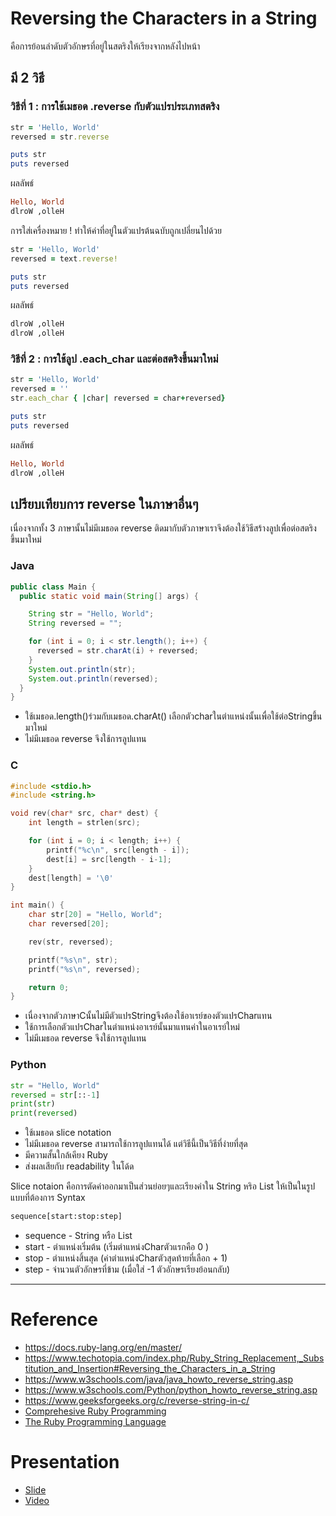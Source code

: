 # Reversing the Characters in a String
คือการย้อนลำดับตัวอักษรที่อยู่ในสตริงให้เรียงจากหลังไปหน้า   
## มี 2 วิธี

### วิธีที่ 1 : การใช้เมธอด .reverse กับตัวแปรประเภทสตริง
```ruby
str = 'Hello, World'
reversed = str.reverse

puts str
puts reversed
```
ผลลัพธ์
```ruby
Hello, World
dlroW ,olleH
```

การใส่เครื่องหมาย ! ทำให้ค่าที่อยู่ในตัวแปรต้นฉบับถูกเปลี่ยนไปด้วย
```ruby
str = 'Hello, World'
reversed = text.reverse!

puts str
puts reversed
```
ผลลัพธ์
```ruby
dlroW ,olleH
dlroW ,olleH
```

### วิธีที่ 2 : การใช้ลูป .each_char และต่อสตริงขึ้นมาใหม่
```ruby
str = 'Hello, World'
reversed = ''
str.each_char { |char| reversed = char+reversed}

puts str
puts reversed
```
ผลลัพธ์
```ruby
Hello, World
dlroW ,olleH
```

## เปรียบเทียบการ reverse ในภาษาอื่นๆ
เนื่องจากทั้ง 3 ภาษานั้นไม่มีเมธอด reverse ติดมากับตัวภาษาเราจึงต้องใช้วิธีสร้างลูปเพื่อต่อสตริงขึ้นมาใหม่

### Java
```java
public class Main {
  public static void main(String[] args) {

    String str = "Hello, World";
    String reversed = "";

    for (int i = 0; i < str.length(); i++) {
      reversed = str.charAt(i) + reversed;
    }
    System.out.println(str);
    System.out.println(reversed);
  }
}
```
 - ใช้เมธอด.length()ร่วมกับเมธอด.charAt() เลือกตัวcharในตำแหน่งนั้นเพื่อใช้ต่อStringขึ้นมาใหม่
 - ไม่มีเมธอด reverse จึงใช้การลูปแทน

### C
```c
#include <stdio.h>
#include <string.h>

void rev(char* src, char* dest) {
    int length = strlen(src);

    for (int i = 0; i < length; i++) {
        printf("%c\n", src[length - i]);
        dest[i] = src[length - i-1];  
    }
    dest[length] = '\0'
}

int main() {
    char str[20] = "Hello, World";
    char reversed[20];   

    rev(str, reversed);

    printf("%s\n", str);
    printf("%s\n", reversed);

    return 0;
}
```
 - เนื่องจากตัวภาษาCนั้นไม่มีตัวแปรStringจึงต้องใช้อาเรย์ของตัวแปรCharแทน   
 - ใช้การเลือกตัวแปรCharในตำแหน่งอาเรย์นั้นมาแทนค่าในอาเรย์ใหม่
 - ไม่มีเมธอด reverse จึงใช้การลูปแทน

### Python
```python
str = "Hello, World"
reversed = str[::-1]
print(str)
print(reversed)
```
- ใช้เมธอด slice notation
- ไม่มีเมธอด reverse สามารถใช้การลูปแทนได้ แต่วิธีนี้เป็นวิธีที่ง่ายที่สุด
- มีความสั้นใกล้เคียง Ruby
- ส่งผลเสียกับ readability ในโด้ด
  
Slice notaion คือการตัดค่าออกมาเป็นส่วนย่อยๆและเรียงค่าใน String หริอ List ให้เป็นในรูปแบบที่ต้องการ
Syntax
```python
sequence[start:stop:step]
```
 - sequence - String หรือ List  
 - start - ตำแหน่งเริ่มต้น (เริ่มตำแหน่งCharตัวแรกคือ 0 )  
 - stop - ตำแหน่งสิ้นสุด (ค่าตำแหน่งCharตัวสุดท้ายที่เลือก + 1)
 - step - จำนวนตัวอักษรที่ข้าม (เมื่อใส่ -1 ตัวอักษรเรียงย้อนกลับ)


---
# Reference 
- https://docs.ruby-lang.org/en/master/
- https://www.techotopia.com/index.php/Ruby_String_Replacement,_Substitution_and_Insertion#Reversing_the_Characters_in_a_String
- https://www.w3schools.com/java/java_howto_reverse_string.asp
- https://www.w3schools.com/Python/python_howto_reverse_string.asp
- https://www.geeksforgeeks.org/c/reverse-string-in-c/
- [Comprehesive Ruby Programming](https://github.com/maniramakumar/the-best-ruby-books/blob/master/books/Comprehensive%20Ruby%20Programming.pdf)
- [The Ruby Programming Language](https://github.com/maniramakumar/the-best-ruby-books/blob/master/books/The%20Ruby%20Programming%20Language.pdf)
# Presentation
- [Slide](https://github.com/660710618/PL_Reversing_the_Characters_in_a_String/blob/main/Reversing%20the%20Characters%20in%20a%20String.pptx)
- [Video]()
